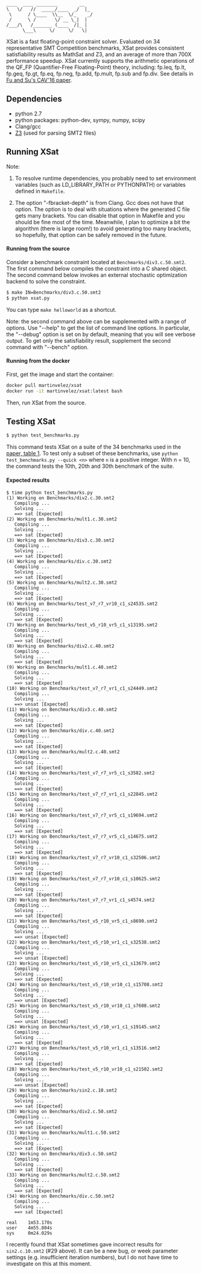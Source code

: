 ```
____  ____ ________        __  
\   \/   //  _____/____  _/  |_
 \      / \____  \\__  \/_    _/
 /      \ /       \/ __ \_|  | 
/___/\   /_______ (____  /|_ | 
      \___\     \/     \/   \|      
```
XSat is a fast floating-point constraint solver. Evaluated on 34 representative
SMT Competition benchmarks, XSat provides consistent satisfiability results as
MathSat and Z3, and an average of more than 700X performance speedup. XSat
currently supports the arithmetic operations of the QF\_FP (Quantifier-Free
Floating-Point) theory, including: fp.leq, fp.lt, fp.geq, fp.gt, fp.eq, fp.neg,
fp.add, fp.mult, fp.sub and fp.div. See details in [Fu and Su's CAV'16
paper](http://zhoulaifu.com/wp-content/papercite-data/pdf/xsat.pdf).




Dependencies 
-------------------
- python 2.7
- python packages: python-dev, sympy, numpy, scipy
- Clang/gcc
- [Z3](https://github.com/Z3Prover/z3/releases/tag/z3-4.5.0) (used for parsing SMT2 files) 


Running XSat
----------------------
Note:

1. To resolve runtime dependencies, you probably need to set environment variables (such as LD\_LIBRARY\_PATH or PYTHONPATH) or variables defined in `Makefile`. 

2. The option "-fbracket-depth" is from Clang. Gcc does not have that option. The option is to deal with situations where the generated C file gets many brackets. You can disable that option in Makefile and you should be fine most of the time. Meanwhile, I plan to optimize a bit the algorithm (there is large room!) to avoid generating too many brackets, so hopefully, that option can be safely removed in the future.  

#### Running from the source

Consider a benchmark constraint located at `Benchmarks/div3.c.50.smt2`.  The first command below compiles the constraint into a C shared object. The second command below invokes an external stochastic optimization backend to solve the constraint.

```bash
$ make IN=Benchmarks/div3.c.50.smt2
$ python xsat.py 
```

You can type `make helloworld` as a shortcut.  

Note: the second command above can be supplemented with a range of options.  Use "--help"  to get the list of command line options. In particular, the "--debug" option is set on by default, meaning that you will see verbose output. To get only the satisfiability result, supplement the second command with "--bench" option.



#### Running from the docker

First, get the image and start the container:
```bash
docker pull martinvelez/xsat
docker run -it martinvelez/xsat:latest bash
```
Then, run XSat from  the source.


Testing XSat
--------------
```bash
$ python test_benchmarks.py 
```
This command tests XSat on a suite of the 34 benchmarks used in the [paper, table 1](http://zhoulaifu.com/wp-content/papercite-data/pdf/xsat.pdf). To test only a subset of these benchmarks, use `python test_benchmarks.py --quick <n>` where `n` is a positive integer. With n = 10, the command  tests the 10th, 20th and 30th benchmark of the suite.

#### Expected results
```
$ time python test_benchmarks.py
(1) Working on Benchmarks/div2.c.30.smt2
   Compiling ...
   Solving ...
   ==> sat [Expected]
(2) Working on Benchmarks/mult1.c.30.smt2
   Compiling ...
   Solving ...
   ==> sat [Expected]
(3) Working on Benchmarks/div3.c.30.smt2
   Compiling ...
   Solving ...
   ==> sat [Expected]
(4) Working on Benchmarks/div.c.30.smt2
   Compiling ...
   Solving ...
   ==> sat [Expected]
(5) Working on Benchmarks/mult2.c.30.smt2
   Compiling ...
   Solving ...
   ==> sat [Expected]
(6) Working on Benchmarks/test_v7_r7_vr10_c1_s24535.smt2
   Compiling ...
   Solving ...
   ==> sat [Expected]
(7) Working on Benchmarks/test_v5_r10_vr5_c1_s13195.smt2
   Compiling ...
   Solving ...
   ==> sat [Expected]
(8) Working on Benchmarks/div2.c.40.smt2
   Compiling ...
   Solving ...
   ==> sat [Expected]
(9) Working on Benchmarks/mult1.c.40.smt2
   Compiling ...
   Solving ...
   ==> sat [Expected]
(10) Working on Benchmarks/test_v7_r7_vr1_c1_s24449.smt2
   Compiling ...
   Solving ...
   ==> unsat [Expected]
(11) Working on Benchmarks/div3.c.40.smt2
   Compiling ...
   Solving ...
   ==> sat [Expected]
(12) Working on Benchmarks/div.c.40.smt2
   Compiling ...
   Solving ...
   ==> sat [Expected]
(13) Working on Benchmarks/mult2.c.40.smt2
   Compiling ...
   Solving ...
   ==> sat [Expected]
(14) Working on Benchmarks/test_v7_r7_vr5_c1_s3582.smt2
   Compiling ...
   Solving ...
   ==> sat [Expected]
(15) Working on Benchmarks/test_v7_r7_vr1_c1_s22845.smt2
   Compiling ...
   Solving ...
   ==> sat [Expected]
(16) Working on Benchmarks/test_v7_r7_vr5_c1_s19694.smt2
   Compiling ...
   Solving ...
   ==> sat [Expected]
(17) Working on Benchmarks/test_v7_r7_vr5_c1_s14675.smt2
   Compiling ...
   Solving ...
   ==> sat [Expected]
(18) Working on Benchmarks/test_v7_r7_vr10_c1_s32506.smt2
   Compiling ...
   Solving ...
   ==> sat [Expected]
(19) Working on Benchmarks/test_v7_r7_vr10_c1_s10625.smt2
   Compiling ...
   Solving ...
   ==> sat [Expected]
(20) Working on Benchmarks/test_v7_r7_vr1_c1_s4574.smt2
   Compiling ...
   Solving ...
   ==> sat [Expected]
(21) Working on Benchmarks/test_v5_r10_vr5_c1_s8690.smt2
   Compiling ...
   Solving ...
   ==> unsat [Expected]
(22) Working on Benchmarks/test_v5_r10_vr1_c1_s32538.smt2
   Compiling ...
   Solving ...
   ==> unsat [Expected]
(23) Working on Benchmarks/test_v5_r10_vr5_c1_s13679.smt2
   Compiling ...
   Solving ...
   ==> sat [Expected]
(24) Working on Benchmarks/test_v5_r10_vr10_c1_s15708.smt2
   Compiling ...
   Solving ...
   ==> unsat [Expected]
(25) Working on Benchmarks/test_v5_r10_vr10_c1_s7608.smt2
   Compiling ...
   Solving ...
   ==> unsat [Expected]
(26) Working on Benchmarks/test_v5_r10_vr1_c1_s19145.smt2
   Compiling ...
   Solving ...
   ==> sat [Expected]
(27) Working on Benchmarks/test_v5_r10_vr1_c1_s13516.smt2
   Compiling ...
   Solving ...
   ==> sat [Expected]
(28) Working on Benchmarks/test_v5_r10_vr10_c1_s21502.smt2
   Compiling ...
   Solving ...
   ==> unsat [Expected]
(29) Working on Benchmarks/sin2.c.10.smt2
   Compiling ...
   Solving ...
   ==> sat [Expected]
(30) Working on Benchmarks/div2.c.50.smt2
   Compiling ...
   Solving ...
   ==> sat [Expected]
(31) Working on Benchmarks/mult1.c.50.smt2
   Compiling ...
   Solving ...
   ==> sat [Expected]
(32) Working on Benchmarks/div3.c.50.smt2
   Compiling ...
   Solving ...
   ==> sat [Expected]
(33) Working on Benchmarks/mult2.c.50.smt2
   Compiling ...
   Solving ...
   ==> sat [Expected]
(34) Working on Benchmarks/div.c.50.smt2
   Compiling ...
   Solving ...
   ==> sat [Expected]

real	1m53.170s
user	4m55.804s
sys	    0m24.029s

```
I recently found that XSat sometimes gave incorrect results for `sin2.c.10.smt2` (\#29 above). It can be a new bug, or week parameter settings (e.g. insufficient iteration numbers), but I do not have time to investigate on this at this moment.  

